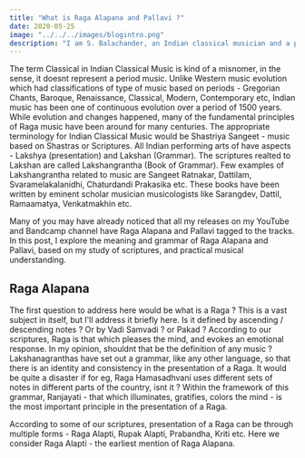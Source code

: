 ```yaml
---
title: "What is Raga Alapana and Pallavi ?"
date: 2020-05-25
image: "../../../images/blogintro.png"
description: "I am S. Balachander, an Indian classical musician and a performing artist of Chandraveena. In my long association with music, I have been privileged to have had deep and meaningful discussions on the theory of music with my Ustad, and undertaken further study of scriptures to understand our music better. Here I share my reading of what a Raga Alapana and Pallavi is. Read on to find out more!"
---
```


The term Classical in Indian Classical Music is kind of a misnomer, in the sense, it doesnt represent a period music. Unlike Western music evolution which had classifications of type of music based on periods - Gregorian Chants, Baroque, Renaissance, Classical, Modern, Contemporary etc, Indian music has been one of continuous evolution over a period of 1500 years. While evolution and changes happened, many of the fundamental principles of Raga music have been around for many centuries. The appropriate terminology for Indian Classical Music would be Shastriya Sangeet - music based on Shastras or Scriptures. All Indian performing arts of have aspects - Lakshya (presentation) and Lakshan (Grammar). The scriptures realted to Lakshan are called Lakshangrantha (Book of Grammar). Few examples of Lakshangrantha related to music are Sangeet Ratnakar, Dattilam, Svaramelakalanidhi, Chaturdandi Prakasika etc. These books have been written by eminent scholar musician musicologists like Sarangdev, Dattil, Ramaamatya, Venkatmakhin etc.

Many of you may have already noticed that all my releases on my YouTube and Bandcamp channel have Raga Alapana and Pallavi tagged to the tracks. In this post, I explore the meaning and grammar of Raga Alapana and Pallavi, based on my study of scriptures, and practical musical understanding.

## Raga Alapana

The first question to address here would be what is a Raga ? This is a vast subject in itself, but I'll address it briefly here. Is it defined by ascending / descending notes ? Or by Vadi Samvadi ? or Pakad ? According to our scriptures, Raga is that which pleases the mind, and evokes an emotional response. In my opinion, shouldnt that be the definition of any music ? Lakshanagranthas have set out a grammar, like any other language, so that there is an identity and consistency in the presentation of a Raga. It would be quite a disaster if for eg, Raga Hamasadhvani uses different sets of notes in different parts of the country, isnt it ? Within the framework of this grammar, Ranjayati - that which illuminates, gratifies, colors the mind - is the most important principle in the presentation of a Raga.

According to some of our scriptures, presentation of a Raga can be through multiple forms - Raga Alapti, Rupak Alapti, Prabandha, Kriti etc. Here we consider Raga Alapti - the earliest mention of Raga Alapana.
